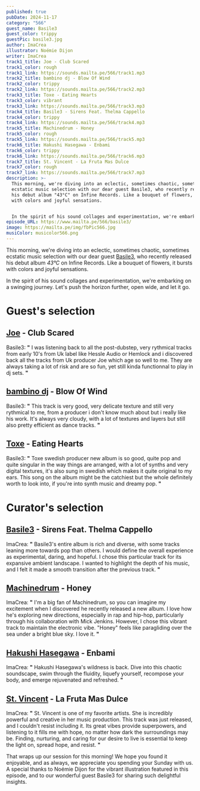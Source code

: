 ```yaml
---
published: true
pubDate: 2024-11-17
category: "566"
guest_name: Basile3
guest_color: trippy
guestPic: basile3.jpg
author: ImaCrea
illustrator: Noémie Dijon
writer: ImaCrea
track1_title: Joe - Club Scared
track1_color: rough
track1_link: https://sounds.mailta.pe/566/track1.mp3
track2_title: bambino dj - Blow Of Wind
track2_color: trippy
track2_link: https://sounds.mailta.pe/566/track2.mp3
track3_title: Toxe - Eating Hearts
track3_color: vibrant
track3_link: https://sounds.mailta.pe/566/track3.mp3
track4_title: Basile3 - Sirens Feat. Thelma Cappello
track4_color: trippy
track4_link: https://sounds.mailta.pe/566/track4.mp3
track5_title: Machinedrum - Honey
track5_color: rough
track5_link: https://sounds.mailta.pe/566/track5.mp3
track6_title: Hakushi Hasegawa - Enbami
track6_color: trippy
track6_link: https://sounds.mailta.pe/566/track6.mp3
track7_title: St. Vincent - La Fruta Mas Dulce
track7_color: rough
track7_link: https://sounds.mailta.pe/566/track7.mp3
description: >-
  This morning, we're diving into an eclectic, sometimes chaotic, sometimes
  ecstatic music selection with our dear guest Basile3, who recently released
  his debut album "43°C" on Infine Records. Like a bouquet of flowers, it bursts
  with colors and joyful sensations.


  In the spirit of his sound collages and experimentation, we're embarking on a swinging journey. Let's push the horizon further, open wide, and let it go.
episode_URL: https://www.mailta.pe/566/basile3/
image: https://mailta.pe/img/fbPic566.jpg
musiColor: musicolor566.png
---
```

This morning, we're diving into an eclectic, sometimes chaotic, sometimes ecstatic music selection with our dear guest [Basile3](https://basile3.bandcamp.com/album/43-c), who recently released his debut album *43°C* on Infine Records. Like a bouquet of flowers, it bursts with colors and joyful sensations.

In the spirit of his sound collages and experimentation, we're embarking on a swinging journey. Let's push the horizon further, open wide, and let it go.

# Guest's selection

## [Joe](https://joemakemusic.bandcamp.com/album/hek022-punters-step-out-club-scared) - Club Scared

Basile3: **"** I was listening back to all the post-dubstep, very rythmical tracks from early 10's from Uk label like Hessle Audio or Hemlock and i discovered back all the tracks from Uk producer Joe which age so well to me. They are always taking a lot of risk and are so fun, yet still kinda functionnal to play in dj sets. **"** 

## [bambino dj](https://bambinodj.bandcamp.com/album/quixotek) - Blow Of Wind

Basile3: **"** This track is very good, very delicate texture and still very rythmical to me, from a producer i don't know much about but i really like his work. It's always very cloudy, with a lot of textures and layers but still also pretty efficient as dance tracks. **"** 

## [Toxe](https://toxe.bandcamp.com/album/toxe2) - Eating Hearts

Basile3: **"** Toxe swedish producer new album is so good, quite pop and quite singular in the way things are arranged, with a lot of synths and very digital textures, it's also sung in swedish which makes it quite original to my ears. This song on the album might be the catchiest but the whole definitely worth to look into, if you're into synth music and dreamy pop. **"** 

# Curator's selection

## [Basile3](https://basile3.bandcamp.com/album/43-c) - Sirens Feat. Thelma Cappello

 ImaCrea: **"** Basile3's entire album is rich and diverse, with some tracks leaning more towards pop than others. I would define the overall experience as experimental, daring, and hopeful. I chose this particular track for its expansive ambient landscape. I wanted to highlight the depth of his music, and I felt it made a smooth transition after the previous track. **"** 

## [Machinedrum](https://machinedrum.bandcamp.com/album/3for82) - Honey

 ImaCrea: **"** I'm a big fan of Machinedrum, so you can imagine my excitement when I discovered he recently released a new album. I love how he's exploring new directions, especially in rap and hip-hop, particularly through his collaboration with Mick Jenkins. However, I chose this vibrant track to maintain the electronic vibe. "Honey" feels like paragliding over the sea under a bright blue sky. I love it. **"** 

## [Hakushi Hasegawa](https://hakushihasegawa.bandcamp.com/album/mah-gakk) - Enbami

 ImaCrea: **"** Hakushi Hasegawa's wildness is back. Dive into this chaotic soundscape, swim through the fluidity, liquefy yourself, recompose your body, and emerge rejuvenated and refreshed. **"** 

## [St. Vincent](https://stvincent.bandcamp.com/album/all-born-screaming-2) - La Fruta Mas Dulce

 ImaCrea: **"** St. Vincent is one of my favorite artists. She is incredibly powerful and creative in her music production. This track was just released, and I couldn't resist including it. Its great vibes provide superpowers, and listening to it fills me with hope, no matter how dark the surroundings may be. Finding, nurturing, and caring for our desire to live is essential to keep the light on, spread hope, and resist. **"** 

That wraps up our session for this morning! We hope you found it 
enjoyable, and as always, we appreciate you spending your Sunday with 
us. A special thanks to Noémie Dijon for the vibrant illustration 
featured in this episode, and to our wonderful guest Basile3 for 
sharing such delightful insights.
